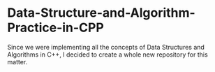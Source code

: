 # Data-Structure-and-Algorithm-Practice-in-CPP
Since we were implementing all the concepts of Data Structures and Algorithms in C++, I decided to create a whole new repository for this matter.
